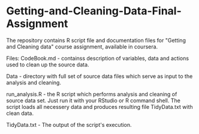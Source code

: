 # Getting-and-Cleaning-Data-Final-Assignment
The repository contains R script file and documentation files for "Getting and Cleaning data" course assignment, available in coursera.

Files:
CodeBook.md - containss description of variables, data and actions used to clean up the source data.

Data - directory with full set of source data files which serve as input to the analysis and cleaning.

run_analysis.R - the R script which performs analysis and cleaning of source data set. Just run it with your RStudio or R command shell. The script loads all necessery data and produces resulting file TidyData.txt with clean data. 

TidyData.txt - The output of the script's execution.
